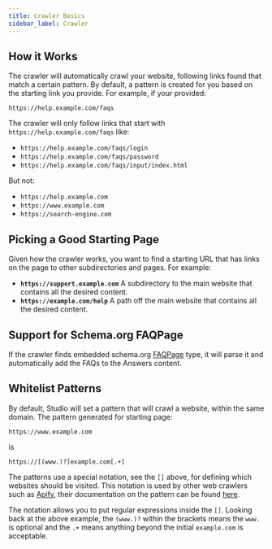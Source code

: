 ```yaml
---
title: Crawler Basics
sidebar_label: Crawler
---
```


## How it Works

The crawler will automatically crawl your website, following links found that match a certain pattern. By default, a pattern is created for you based on the starting link you provide. For example, if your provided:

`https://help.example.com/faqs`

The crawler will only follow links that start with `https://help.example.com/faqs` like:

- `https://help.example.com/faqs/login`
- `https://help.example.com/faqs/password`
- `https://help.example.com/faqs/input/index.html`

But not:

- `https://help.example.com`
- `https://www.example.com`
- `https://search-engine.com`

## Picking a Good Starting Page

Given how the crawler works, you want to find a starting URL that has links on the page to other subdirectories and pages. For example:

- **`https://support.example.com`** A subdirectory to the main website that contains all the desired content.
- **`https://example.com/help`** A path off the main website that contains all the desired content.

## Support for Schema.org FAQPage

If the crawler finds embedded schema.org [FAQPage](https://schema.org/FAQPage) type, it will parse it and automatically add the FAQs to the Answers content.

## Whitelist Patterns

By default, Studio will set a pattern that will crawl a website, within the same domain.  The pattern generated for starting page:

```
https://www.example.com
```

is

```
https://[(www.)?]example.com[.+]
```

The patterns use a special notation, see the `[]` above, for defining which websites should be visited.  This notation is used by other web crawlers such as [Apify](https://apify.com/), their documentation on the pattern can be found [here](https://sdk.apify.com/docs/api/pseudo-url).  

The notation allows you to put regular expressions inside the `[]`.  Looking back at the above example, the `(www.)?` within the brackets means the `www.` is optional and the `.+` means anything beyond the initial `example.com` is acceptable.
